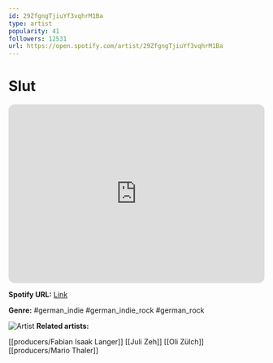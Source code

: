 ```yaml
---
id: 29ZfgngTjiuYf3vqhrM1Ba
type: artist
popularity: 41
followers: 12531
url: https://open.spotify.com/artist/29ZfgngTjiuYf3vqhrM1Ba
---
```

# Slut

<iframe style="border-radius:12px" src="https://open.spotify.com/embed/artist/29ZfgngTjiuYf3vqhrM1Ba" width="100%" height="352" frameBorder="0" allowfullscreen="" allow="autoplay; clipboard-write; encrypted-media; fullscreen; picture-in-picture" loading="lazy"></iframe>

**Spotify URL:** [Link](https://open.spotify.com/artist/29ZfgngTjiuYf3vqhrM1Ba)

**Genre:**  #german_indie #german_indie_rock #german_rock

![Artist](https://i.scdn.co/image/ab6761610000e5ebb37b13c1126f4be692306b03)
**Related artists:**

[[producers/Fabian Isaak Langer]]
[[Juli Zeh]]
[[Oli Zülch]]
[[producers/Mario Thaler]]
